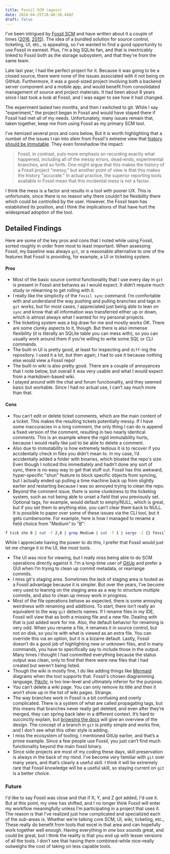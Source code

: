 ```yaml
---
title: Fossil SCM (again)
date: 2024-04-25T18:48:38.440Z
draft: false
---
```

I’ve been intrigued by [Fossil SCM](https://fossil-scm.org) and have written about it a couple of times ([2016](https://kalafut.net/posts/2016-01-24-git-fast-import/), [2015](https://kalafut.net/posts/2015-01-29-fossil-1/)). The idea of a bundled solution for source control, ticketing, UI, etc., is appealing, so I’ve wanted to find a good opportunity to use Fossil in earnest. Plus, I'm a big SQLite fan, and that is inextricably linked to Fossil both as the storage subsystem, and that they're from the same team.

Late last year, I had the perfect project for it. Because it was going to be a closed source, there were none of the issues associated with it not being on GitHub. Furthermore, it was a good-sized project involving both a backend server component and a mobile app, and would benefit from consolidated management of source and project materials. It had been about 8 years since I last took a look at Fossil, and I was eager to see how it had changed.

The experiment lasted two months, and then I switched to git. While I say "experiment," the project began in Fossil and would have stayed there if Fossil had met all of my needs. Unfortunately, many issues remain that, taken together, keep me from using Fossil as my primary SCM tool.

I’ve itemized several pros and cons below,  But it is worth highlighting that a number of the issues I ran into stem from Fossil's extreme view that [history should be immutable](https://fossil-scm.org/home/doc/trunk/www/fossil-v-git.wiki#history).  They even foreshadow the impact:

>Fossil, in contrast, puts more emphasis on recording exactly what happened, including all of the messy errors, dead-ends, experimental branches, and so forth. One might argue that this makes the history of a Fossil project "messy," but another point of view is that this makes the history "accurate." In actual practice, the superior reporting tools available in Fossil mean that this incidental mess is not a factor.

I think the mess is a factor and results in a tool with poorer UX. This is unfortunate, since there is no reason why there couldn’t be flexibility there which could be controlled by the user. However, the Fossil team has established its position, and I think the implications of that have hurt the widespread adoption of the tool.

## Detailed Findings

Here are some of the key pros and cons that I noted while using Fossil, sorted roughly in order from most to least important. When assessing Fossil, my baseline was always `git`, or a reasonable alternative to one of the features that Fossil is providing, for example, a UI or ticketing system.
#### Pros
- Most of the basic source control functionality that I use every day in `git` is present in Fossil and behaves as I would expect. It didn’t require much study or relearning to get rolling with it.
- I really like the simplicity of the `fossil sync` command. I’m comfortable with and understand the way pushing and pulling branches and tags in `git` works, but for most cases, I appreciated just being able to lean on `sync` and know that all information was transferred either up or down, which is almost always what I wanted for my personal projects.
- The ticketing system was a big draw for me and mostly works OK. There are some clunky aspects to it, though. But there is also immense flexibility (it is literally an SQLite table you can mess with), so you can usually work around them if you’re willing to write some SQL or CLI commands. 
- The built-in UI is pretty good, at least for inspecting and `diff`-ing the repository. I used it a lot, but then again, I had to use it because nothing else would view a Fossil repo!
- The built-in wiki is also pretty good. There are a couple of annoyances that I note below, but overall it was very usable and what I would expect from a markdown-based wiki.
- I played around with the chat and forum functionality, and they seemed basic but workable. Since I had no actual use, I can’t say much more than that.

#### Cons
- You can’t edit or delete ticket comments, which are the main content of a ticket. This makes the resulting tickets potentially messy. If I have some inaccuracies in a long comment, the only thing I can do is append a fixed version of the comment, resulting in two nearly identical comments. This is an example where the rigid immutability hurts, because I would really like just to be able to delete a comment.
- Also due to immutability is how extremely tedious it is to recover if you accidentally check in files you didn’t mean to. In my case, I’d accidentally added a folder with binaries, which bloated the repo's size. Even though I noticed this immediately and hadn’t done any sort of sync, there is no easy way to get that stuff out. Fossil has this awkward, hyper-specific "shun" feature to block specific objects from syncing, but I actually ended up pulling a time machine back up from slightly earlier and restarting because I was so annoyed trying to clean the repo. 
- Beyond the comment issue, there is some clunkiness to the ticketing system, such as not being able to unset a field that you previously set. Optional tags, for example, would default to empty/NULL, which is great, but if you set them to anything else, you can’t clear them back to NULL. It is possible to paper over some of these issues via the CLI tool, but it gets cumbersome. For example, here is how I managed to rename a field choice from "Medium" to "B":
```bash
f tick sho 0 | cut -f 2,8 | grep Medium | cut -f 1 | xargs -I {} fossil ticket set {} priority "B"
```

While I appreciate having the power to do this, I prefer that Fossil would just let me change it in the UI, like most tools. 
- The UI was nice for viewing, but I really miss being able to do SCM operations directly against it. I’m a long-time user of [GitUp](https://gitup.co/) and prefer a GUI when I’m trying to clean up commit metadata, or rearrange commits.
- I miss git's staging area. Sometimes the lack of staging area is touted as a Fossil advantage because it is simpler. But over the years, I’ve become very used to leaning on the staging area as a way to structure multiple commits, and also to clean up messy work in progress.
- Most of the file operations behave as expected, there is some annoying weirdness with renaming and additions. To start, there isn’t really an equivalent to the way `git` detects names. If I rename files in my IDE, Fossil will view that as both a missing file and a new file. Dealing with that is just added work for me. Also, the default behavior for renaming is very odd. When you rename a file, it renames it in source control, but not on disk, so you're with what is viewed as an extra file. You can override this via an option, but it is a bizarre default. Lastly, Fossil doesn’t do a good job of highlighting new or unknown files, and in many commands, you have to specifically say to include those in the output. Many times I thought I had committed everything because the status output was clean, only to find that there were new files that I had created but weren’t being listed. 
- Though the wiki is mostly fine, I do like adding things like [Mermaid](https://mermaid.js.org) diagrams when the tool supports that. Fossil's chosen diagramming language, [Pikchr](https://pikchr.org/home/doc/trunk/homepage.md), is too low-level and ultimately inferior for the purpose.
- You can’t delete a wiki page. You can only remove its title and then it won’t show up in the list of wiki pages. Strange.
- The way branches work in Fossil is a bit confusing and overly complicated. There is a system of what are called propagating tags, but this means that branches never really get deleted, and even after they’re merged, they can spring back later in a different context. It’s hard to succinctly explain, but [browsing the docs](https://www2.fossil-scm.org/home/doc/trunk/www/branching.wiki) will give an overview of the design. The concept of a branch in `git` is pretty simple and works fine, and I don’t see what this other style is adding. 
- I miss the ecosystem of tooling. I mentioned GitUp earlier, and that’s a prime example. Since a few people use Fossil, you just can’t find much functionality beyond the main fossil binary.
- Since side projects are most of my coding these days, skill preservation is always in the back of my mind. I’ve become very familiar with `git` over many years, and that’s clearly a useful skill. I think it will be extremely rare that Fossil knowledge will be a useful skill, so staying current on `git` is a better choice.

### Future
I'd like to say Fossil was close and that if X, Y, and Z got added, I'd use it. But at this point, my view has shifted, and I no longer think Fossil will enter my workflow meaningfully unless I’m participating in a project that uses it. The reason is that I’ve realized just how complicated and specialized each of the sub-areas is. Whether we’re talking core SCM, UI, wiki, ticketing, etc., These really do benefit from tools that excel in that area and can hopefully work together well enough. Having everything in one box sounds great, and could be great, but I think the reality is that you end up with lesser versions of all the tools.  I don’t see that having them combined–while nice–really outweighs the cost of taking on less capable tools. 